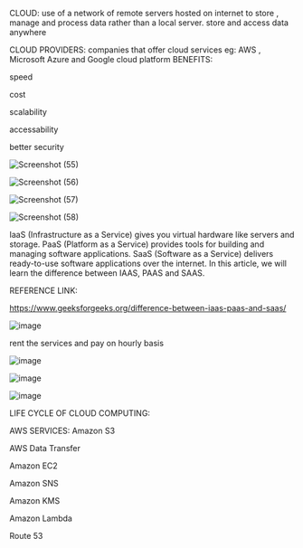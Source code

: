 CLOUD: 
use of a network of remote servers hosted on internet to store , manage and process data rather than a local server.
store and access data anywhere

CLOUD PROVIDERS:
 companies that offer cloud services
 eg: AWS , Microsoft Azure and Google cloud platform
 BENEFITS:
 
 speed
 
 cost
 
 scalability
 
 accessability
 
 better security

![Screenshot (55)](https://github.com/cheersbuddy/Technical_Interview_Preparation/assets/170736568/11306e4f-ee73-484e-a525-c0b5f00d1eb2)

![Screenshot (56)](https://github.com/cheersbuddy/Technical_Interview_Preparation/assets/170736568/607dd68d-44e2-4997-9c1b-8d0bc82df249)


![Screenshot (57)](https://github.com/cheersbuddy/Technical_Interview_Preparation/assets/170736568/ac1d5b8f-34ea-4de5-9885-2eeb1ca0abc0)

![Screenshot (58)](https://github.com/cheersbuddy/Technical_Interview_Preparation/assets/170736568/7982fd0c-e791-4e69-9c14-846a11c7f1cb)


IaaS (Infrastructure as a Service) gives you virtual hardware like servers and storage. PaaS (Platform as a Service) provides tools for building and managing software applications. SaaS (Software as a Service) delivers ready-to-use software applications over the internet. In this article, we will learn the difference between IAAS, PAAS and SAAS.

REFERENCE LINK:

https://www.geeksforgeeks.org/difference-between-iaas-paas-and-saas/


![image](https://github.com/cheersbuddy/Technical_Interview_Preparation/assets/170736568/70dbc7e9-3d9f-4eb3-b5ec-ea5768c45469)

rent the services and pay on hourly basis 

![image](https://github.com/cheersbuddy/Technical_Interview_Preparation/assets/170736568/f1ca7727-4446-45fe-b8c2-450b1a01c26c)

![image](https://github.com/cheersbuddy/Technical_Interview_Preparation/assets/170736568/c07bf30e-fd03-477f-adf8-3919006a5286)

![image](https://github.com/cheersbuddy/Technical_Interview_Preparation/assets/170736568/46039198-30c7-4ccb-9d46-588c4074606f)

LIFE CYCLE OF CLOUD COMPUTING:

AWS SERVICES:
Amazon S3

AWS Data Transfer

Amazon EC2

Amazon SNS

Amazon KMS

Amazon Lambda

Route 53













